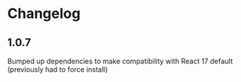 # Changelog

## 1.0.7

Bumped up dependencies to make compatibility with React 17 default (previously had to force install)
